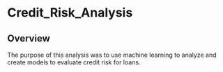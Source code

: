 # Credit_Risk_Analysis

## Overview
The purpose of this analysis was to use machine learning to analyze and create models to evaluate credit risk for loans. 
